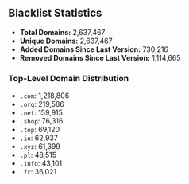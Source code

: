 ## Blacklist Statistics

- **Total Domains:** 2,637,467
- **Unique Domains:** 2,637,467
- **Added Domains Since Last Version:** 730,216
- **Removed Domains Since Last Version:** 1,114,665

### Top-Level Domain Distribution

-  `.com`: 1,218,806
-  `.org`: 219,586
-  `.net`: 159,915
-  `.shop`: 76,316
-  `.top`: 69,120
-  `.io`: 62,937
-  `.xyz`: 61,399
-  `.pl`: 48,515
-  `.info`: 43,101
-  `.fr`: 36,021
